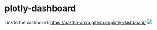 # plotly-dashboard

Link to the dashboard:
https://aastha-arora.github.io/plotly-dashboard/
![](https://github.com/Aastha-Arora/plotly-dashboard/blob/master/dashboard%20snapshot.png)
